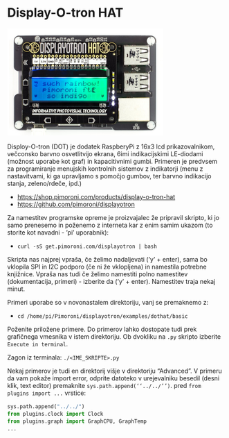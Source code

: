 # Display-O-tron HAT

![alt text](./images/display.png)

Disploy-O-tron (DOT) je dodatek RaspberyPi z 16x3 lcd prikazovalnikom, večconsko barvno osvetlitvijo ekrana, 6imi indikacijskimi LE-diodami (možnost uporabe kot graf) in kapacitivnimi gumbi. Primeren je predvsem za programiranje menujskih kontrolnih sistemov z indikatorji (menu z nastavitvami, ki ga upravljamo s pomočjo gumbov, ter barvno indikacijo stanja, zeleno/rdeče, ipd.)


- https://shop.pimoroni.com/products/display-o-tron-hat
- https://github.com/pimoroni/displayotron


Za namestitev programske opreme je proizvajalec že pripravil skripto, ki jo samo prenesemo in poženemo z interneta kar z enim samim ukazom (to storite kot navadni - ’pi’ uporabnik):
- `curl -sS get.pimoroni.com/displayotron | bash`


Skripta nas najprej vpraša, če želimo nadaljevati (’y’ + enter), sama bo vklopila SPI in I2C podporo (če ni že vklopljena) in namestila potrebne knjižnice. Vpraša nas tudi če želimo namestiti polno namestitev (dokumentacija, primeri) - izberite da (’y’ + enter). Namestitev traja nekaj minut.

Primeri uporabe so v novonastalem direktoriju, vanj se premaknemo z:
- `cd /home/pi/Pimoroni/displayotron/examples/dothat/basic`

Poženite priložene primere. Do primerov lahko dostopate tudi prek grafičnega vmesnika v istem direktoriju. Ob dvokliku na `.py` skripto izberite `Execute in terminal`.

Zagon iz terminala: `./<IME_SKRIPTE>.py`

Nekaj primerov je tudi en direktorij višje v direktoriju “Advanced”. V primeru da vam pokaže import error, odprite datoteko v urejevalniku besedil (desni klik, text editor) premaknite `sys.path.append(‘‘../../’’)`.
pred `from plugins import ...` vrstice:

```python
sys.path.append("../../")
from plugins.clock import Clock
from plugins.graph import GraphCPU, GraphTemp
...
```
